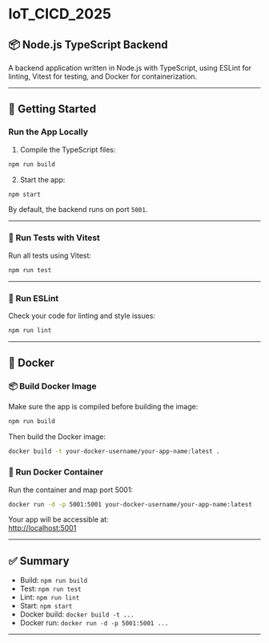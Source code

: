 # IoT_CICD_2025

## 📦 Node.js TypeScript Backend

A backend application written in Node.js with TypeScript, using ESLint for linting, Vitest for testing, and Docker for containerization.

---

## 🚀 Getting Started

### Run the App Locally

1. Compile the TypeScript files:

```bash
npm run build
```

2. Start the app:

```bash
npm start
```

By default, the backend runs on port `5001`.

---

### 🧪 Run Tests with Vitest

Run all tests using Vitest:

```bash
npm run test
```

---

### 🧼 Run ESLint

Check your code for linting and style issues:

```bash
npm run lint
```

---

## 🐳 Docker

### 📦 Build Docker Image

Make sure the app is compiled before building the image:

```bash
npm run build
```

Then build the Docker image:

```bash
docker build -t your-docker-username/your-app-name:latest .
```

### 🚀 Run Docker Container

Run the container and map port 5001:

```bash
docker run -d -p 5001:5001 your-docker-username/your-app-name:latest
```

Your app will be accessible at:  
[http://localhost:5001](http://localhost:5001)

---

## ✅ Summary

- Build: `npm run build`
- Test: `npm run test`
- Lint: `npm run lint`
- Start: `npm start`
- Docker build: `docker build -t ...`
- Docker run: `docker run -d -p 5001:5001 ...`

---
